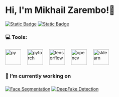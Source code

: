 <h1> Hi, I'm Mikhail Zarembo!👋 </h1>

[![Static Badge](https://img.shields.io/badge/Telegram-blue?style=flat&logo=telegram&logoColor=blue&logoSize=auto&labelColor=black)](https://t.me/michellangelloo)
[![Static Badge](https://img.shields.io/badge/Gmail-red?style=flat&logo=gmail&logoColor=red&logoSize=auto&labelColor=black)](mailto:mikzar.jr@gmail.com?subject=From%20GitHub)


###
<h3 align="left"> 💻 Tools:</h3>

###
<div align="left">
  <img src="https://skillicons.dev/icons?i=py" height="50" alt="py"/>
  <img width="12" />
  <img src="https://skillicons.dev/icons?i=pytorch" height="50" alt="pytorch"/>
  <img width="12" />
  <img src="https://skillicons.dev/icons?i=tensorflow" height="50" alt="tensorflow"/>
  <img width="12" />
  <img src="https://skillicons.dev/icons?i=opencv" height="50" alt="opencv"/>
  <img width="12" />
  <img src="https://skillicons.dev/icons?i=sklearn" height="50" alt="sklearn"/>
  <img width="12" />
</div>

###
<h3 align="left"> 🚀 I’m currently working on </h3>

###

[![Face Segmentation](https://svg.bookmark.style/api?url=https://github.com/Mikzarjr/FaceSegmentation&mode=light&style=horizontal)](https://github.com/Mikzarjr/FaceSegmentation)
[![DeepFake Detection](https://svg.bookmark.style/api?url=https://github.com/DanBel1kov/deepfakes&mode=light&style=horizontal)](https://github.com/DanBel1kov/deepfakes)




